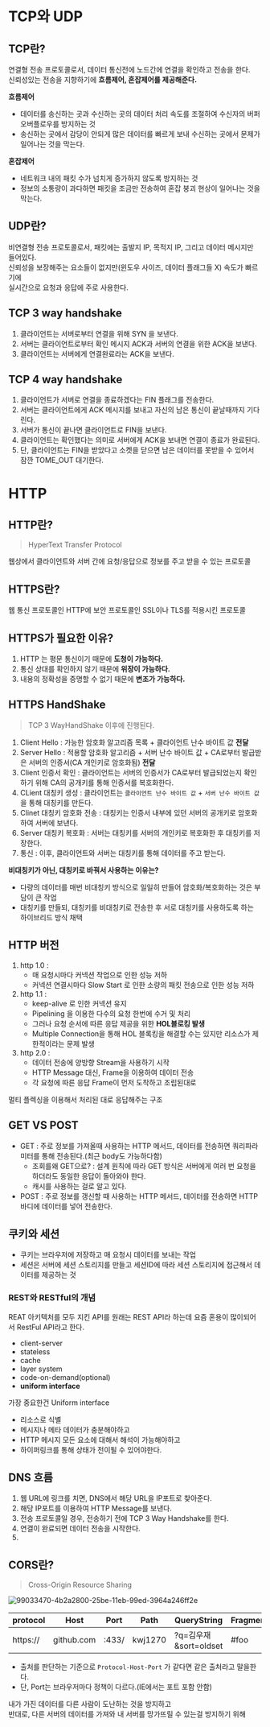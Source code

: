 # TCP와 UDP
## TCP란?   
    
연결형 전송 프로토콜로서, 데이터 통신전에 노드간에 연결을 확인하고 전송을 한다.      
신뢰성있는 전송을 지향하기에 **흐름제어, 혼잡제어를 제공해준다.**      
 
**흐름제어**
* 데이터를 송신하는 곳과 수신하는 곳의 데이터 처리 속도를 조절하여 수신자의 버퍼 오버플로우를 방지하는 것
* 송신하는 곳에서 감당이 안되게 많은 데이터를 빠르게 보내 수신하는 곳에서 문제가 일어나는 것을 막는다.

**혼잡제어**
* 네트워크 내의 패킷 수가 넘치게 증가하지 않도록 방지하는 것
* 정보의 소통량이 과다하면 패킷을 조금만 전송하여 혼잡 붕괴 현상이 일어나는 것을 막는다.

## UDP란? 
  
비연결형 전송 프로토콜로서, 패킷에는 출발지 IP, 목적지 IP, 그리고 데이터 메시지만 들어있다.         
신뢰성을 보장해주는 요소들이 없지만(윈도우 사이즈, 데이터 플래그들 X) 속도가 빠르기에       
실시간으로 요청과 응답에 주로 사용한다.   

## TCP 3 way handshake 

1. 클라이언트는 서버로부터 연결을 위해 SYN 을 보낸다.    
2. 서버는 클라이언트로부터 확인 메시지 ACK과 서버의 연결을 위한 ACK을 보낸다.   
3. 클라이언트는 서버에게 연결완료라는 ACK을 보낸다.  

## TCP 4 way handshake
  
1. 클라이언트가 서버로 연결을 종료하겠다는 FIN 플래그를 전송한다.   
2. 서버는 클라이언트에게 ACK 메시지를 보내고 자신의 남은 통신이 끝날때까지 기다린다.   
3. 서버가 통신이 끝나면 클라이언트로 FIN을 보낸다.  
4. 클라이언트는 확인했다는 의미로 서버에게 ACK을 보내면 연결이 종료가 완료된다.    
5. 단, 클라이언트는 FIN을 받았다고 소켓을 닫으면 남은 데이터를 못받을 수 있어서 잠깐 TOME_OUT 대기한다.  

# HTTP
## HTTP란?  
> HyperText Transfer Protocol
       
웹상에서 클라이언트와 서버 간에 요청/응답으로 정보를 주고 받을 수 있는 프로토콜      
  
## HTTPS란?  
         
웹 통신 프로토콜인 HTTP에 보안 프로토콜인 SSL이나 TLS를 적용시킨 프로토콜             
  
## HTTPS가 필요한 이유?
  
1. HTTP 는 평문 통신이기 때문에 **도청이 가능하다.**  
2. 통신 상대를 확인하지 않기 때문에 **위장이 가능하다.**  
3. 내용의 정확성을 증명할 수 없기 때문에 **변조가 가능하다.**  
  
## HTTPS HandShake   
> TCP 3 WayHandShake 이후에 진행된다.   

1. Client Hello : 가능한 암호화 알고리즘 목록 + 클라이언트 난수 바이트 값 **전달**    
2. Server Hello : 적용할 암호화 알고리즘 + 서버 난수 바이트 값 + CA로부터 발급받은 서버의 인증서(CA 개인키로 암호화됨) **전달**    
3. Client 인증서 확인 : 클라이언트는 서버의 인증서가 CA로부터 발급되었는지 확인하기 위해 CA의 공개키를 통해 인증서를 복호화한다.   
4. CLient 대칭키 생성 : 클라이언트는 `클라이언트 난수 바이트 값` + `서버 난수 바이트 값`을 통해 대칭키를 만든다.     
5. Clinet 대칭키 암호화 전송 : 대칭키는 인증서 내부에 있던 서버의 공개키로 암호화하여 서버에 보낸다.     
6. Server 대칭키 복호화 : 서버는 대칭키를 서버의 개인키로 복호화한 후 대칭키를 저장한다.   
7. 통신 : 이후, 클라이언트와 서버는 대칭키를 통해 데이터를 주고 받는다.   
          
**비대칭키가 아닌, 대칭키로 바꿔서 사용하는 이유는?**               
* 다량의 데이터를 매번 비대칭키 방식으로 일일히 만들어 암호화/복호화하는 것은 부담이 큰 작업        
* 대칭키를 만들되, 대칭키를 비대칭키로 전송한 후 서로 대칭키를 사용하도록 하는 하이브리드 방식 채택     

## HTTP 버전 

1. http 1.0 : 
    * 매 요청시마다 커넥션 작업으로 인한 성능 저하       
    * 커넥션 연결시마다 Slow Start 로 인한 소량의 패킷 전송으로 인한 성능 저하    
2. http 1.1 :       
    * keep-alive 로 인한 커넥션 유지           
    * Pipelining 을 이용한 다수의 요청 한번에 수거 및 처리              
    * 그러나 요청 순서에 따른 응답 제공을 위한 **HOL블로킹 발생**        
    * Multiple Connection을 통해 HOL 블록킹을 해결할 수는 있지만 리소스가 제한적이라는 문제 발생      
3. http 2.0 :  
    * 데이터 전송에 양방향 Stream을 사용하기 시작     
    * HTTP Message 대신, Frame을 이용하여 데이터 전송   
    * 각 요청에 따른 응답 Frame이 먼저 도착하고 조립된대로 

멀티 플렉싱을 이용해서 처리된 대로 응답해주는 구조  

## GET VS POST   

* GET : 주로 정보를 가져올때 사용하는 HTTP 메서드, 데이터를 전송하면 쿼리파라미터를 통해 전송된다.(최근 body도 가능하다함)      
    *  조회를왜 GET으로? : 설계 원칙에 따라 GET 방식은 서버에게 여러 번 요청을 하더라도 동일한 응답이 돌아와야 한다.   
    *  캐시를 사용하는 걸로 알고 있다.   
* POST : 주로 정보를 갱신할 때 사용하는 HTTP 메서드, 데이터를 전송하면 HTTP 바디에 데이터를 넣어 전송한다.    

## 쿠키와 세션 
   
* 쿠키는 브라우저에 저장하고 매 요청시 데이터를 보내는 작업       
* 세션은 서버에 세션 스토리지를 만들고 세션ID에 따라 세션 스토리지에 접근해서 데이터를 제공하는 것     

### REST와 RESTful의 개념   
   
REAT 아키텍처를 모두 지킨 API를 원래는 REST API라 하는데 요즘 혼용이 많이되어서 RestFul API라고 한다.    

* client-server  
* stateless  
* cache  
* layer system   
* code-on-demand(optional)  
* **uniform interface**   

가장 중요한건 Uniform interface   

* 리소스로 식별 
* 메시지나 메타 데이터가 충분해야하고   
* HTTP 메시지 모든 요소에 대해서 해석이 가능해야하고  
* 하이퍼링크를 통해 상태가 전이될 수 있어야한다.  

## DNS 흐름 

1. 웹 URL에 링크를 치면, DNS에서 해당 URL을 IP포트로 찾아준다.   
2. 해당 IP포트를 이용하여 HTTP Message를 보낸다.  
3. 전송 프로토콜일 경우, 전송하기 전에 TCP 3 Way Handshake를 한다.  
4. 연결이 완료되면 데이터 전송을 시작한다.   
5. 

## CORS란?   
> Cross-Origin Resource Sharing 

![99033470-4b2a2800-25be-11eb-99ed-3964a246ff2e](https://user-images.githubusercontent.com/50267433/147178759-97f95429-eeff-408e-8d04-86b64ea0f374.png)

|protocol|Host|Port|Path|QueryString|Fragment|
|--------|----------|-----|-------|---------------------|-----|
|https://|github.com|:433/|kwj1270|?q=김우재 &sort=oldset|#foo|

    
* 출처를 판단하는 기준으로 `Protocol-Host-Port` 가 같다면 같은 출처라고 말을한다.      
* 단, Port는 브라우저마다 정책이 다르다.(IE에서는 포트 포함 안함)  
  
내가 가진 데이터를 다른 사람이 도난하는 것을 방지하고    
반대로, 다른 서버의 데이터를 가져와 내 서버를 망가뜨릴 수 있는걸 방지하기 위해  

